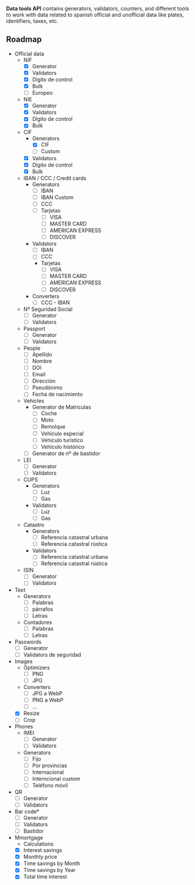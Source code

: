 **Data tools API** contains generators, validators, counters, and different tools to work with data related to spanish official and unofficial data like plates, identifiers, taxes, etc.

## Roadmap

- Official data
	- NIF
		- [x] Generator
		- [x] Validators
		- [x] Dígito de control
		- [x] Bulk
		- [ ] Europeo
	- NIE
		- [x] Generator
		- [x] Validators
		- [x] Dígito de control
		- [x] Bulk
	- CIF
		- Generators
			- [x] CIF
			- [ ] Custom
		- [x] Validators
		- [x] Dígito de control
		- [x] Bulk
	- IBAN / CCC / Credit cards
		- Generators
			- [ ] IBAN
			- [ ] IBAN Custom
			- [ ] CCC
			- [ ] Tarjetas
				- [ ] VISA
				- [ ] MASTER CARD
				- [ ] AMERICAN EXPRESS
				- [ ] DISCOVER
		- Validators
			- [ ] IBAN
			- [ ] CCC
			- Tarjetas
				- [ ] VISA 
				- [ ] MASTER CARD
				- [ ] AMERICAN EXPRESS
				- [ ] DISCOVER
		- Converters
			- [ ] CCC - IBAN 
	- Nº Seguridad Social
		- [ ] Generator
		- [ ] Validators
	- Passport
		- [ ] Generator
		- [ ] Validators
	- People
		- [ ] Apellido
		- [ ] Nombre
		- [ ] DOI
		- [ ] Email
		- [ ] Dirección
		- [ ] Pseudónimo
		- [ ] Fecha de nacimiento
	- Vehicles
		- Generator de Matrículas
			- [ ] Coche
			- [ ] Moto
			- [ ] Remolque
			- [ ] Vehículo especial
			- [ ] Vehículo turístico
			- [ ] Vehículo histórico
		- [ ] Generator de nº de bastidor
	- LEI
		- [ ] Generator
		- [ ] Validators
	- CUPS
		- Generators
			- [ ] Luz
			- [ ] Gas
		- Validators
			- [ ] Luz
			- [ ] Gas
	- Catastro
		- Generators
			- [ ] Referencia catastral urbana
			- [ ] Referencia catastral rústica
		- Validators
			- [ ] Referencia catastral urbana
			- [ ] Referencia catastral rústica
	- ISIN
		- [ ] Generator
		- [ ] Validators
- Text
	- Generators
		- [ ] Palabras
		- [ ] párrafos
		- [ ] Letras
	- Contadores
		- [ ] Palabras
		- [ ] Letras
- Passwords
	- [ ] Generator
	- [ ] Validators de seguridad
- Images
	- Optimizers
		- [ ] PNG
		- [ ] JPG
	- Converters
		- [ ] JPG a WebP
		- [ ] PNG a WebP
		- [ ] ...
	- [x] Resize
	- [ ] Crop
- Phones
	- IMEI
		- [ ] Generator
		- [ ] Validators
	- Generators
		- [ ] Fijo
		- [ ] Por provincias
		- [ ] Internacional
		- [ ] Interncional custom
		- [ ] Teléfono móvil
- QR
	- [ ] Generator
	- [ ] Validators
- Bar codeº
	- [ ] Generator
	- [ ] Validators
	- [ ] Bastidor 
- Mmortgage
    - Calculations
    - [x] Interest savings
    - [x] Monthly price
    - [x] Time savings by Month
    - [x] Time savings by Year
    - [x] Total time interest